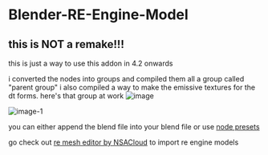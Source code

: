 # Blender-RE-Engine-Model

## this is NOT a remake!!!
this is just a way to use this addon in 4.2 onwards

i converted the nodes into groups and compiled them all a group called "parent group"
i also compiled a way to make the emissive textures for the dt forms. here's that group at work
![image](https://github.com/user-attachments/assets/6ac043fb-1df4-47ec-aa16-dddf64ec2aff)

![image-1](https://github.com/user-attachments/assets/19de403a-cc1c-4efe-92be-f6c0616c0789)

you can either append the blend file into your blend file or use [node presets](https://extensions.blender.org/add-ons/node-presets/)

go check out [re mesh editor by NSACloud](https://github.com/NSACloud/RE-Mesh-Editor#) to import re engine models
